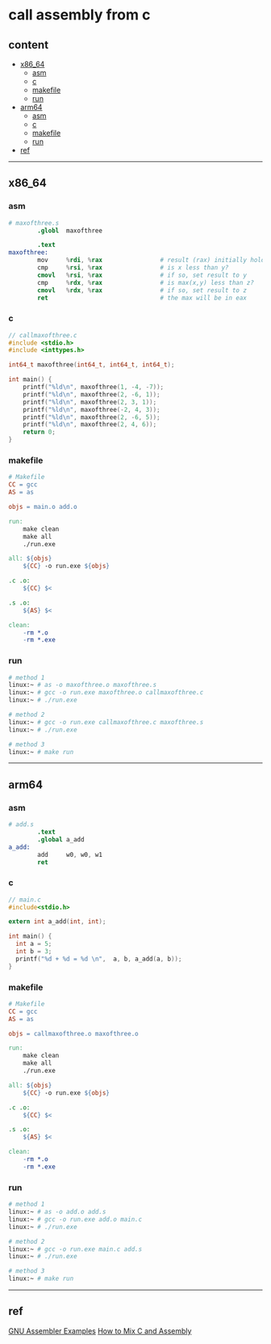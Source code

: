 # call assembly from c

## content

- [x86_64](#x86_64)
  - [asm](#asm)
  - [c](#c)
  - [makefile](#makefile)
  - [run](#run)
- [arm64](#arm64)
  - [asm](#asm-1)
  - [c](#c-1)
  - [makefile](#makefile-1)
  - [run](#run-1)
- [ref](#ref)

---

## x86_64

### asm

```s
# maxofthree.s
        .globl  maxofthree

        .text
maxofthree:
        mov     %rdi, %rax                # result (rax) initially holds x
        cmp     %rsi, %rax                # is x less than y?
        cmovl   %rsi, %rax                # if so, set result to y
        cmp     %rdx, %rax                # is max(x,y) less than z?
        cmovl   %rdx, %rax                # if so, set result to z
        ret                               # the max will be in eax
```

### c

```c
// callmaxofthree.c
#include <stdio.h>
#include <inttypes.h>

int64_t maxofthree(int64_t, int64_t, int64_t);

int main() {
    printf("%ld\n", maxofthree(1, -4, -7));
    printf("%ld\n", maxofthree(2, -6, 1));
    printf("%ld\n", maxofthree(2, 3, 1));
    printf("%ld\n", maxofthree(-2, 4, 3));
    printf("%ld\n", maxofthree(2, -6, 5));
    printf("%ld\n", maxofthree(2, 4, 6));
    return 0;
}
```

### makefile

```makefile
# Makefile
CC = gcc
AS = as

objs = main.o add.o

run:
	make clean
	make all
	./run.exe

all: ${objs}
	${CC} -o run.exe ${objs}

.c .o:
	${CC} $<

.s .o:
	${AS} $<

clean:
	-rm *.o
	-rm *.exe
```

### run

```bash
# method 1
linux:~ # as -o maxofthree.o maxofthree.s
linux:~ # gcc -o run.exe maxofthree.o callmaxofthree.c
linux:~ # ./run.exe

# method 2
linux:~ # gcc -o run.exe callmaxofthree.c maxofthree.s
linux:~ # ./run.exe

# method 3
linux:~ # make run
```

---

## arm64

### asm

```s
# add.s
        .text
        .global a_add
a_add:
        add     w0, w0, w1
        ret
```

### c

```c
// main.c
#include<stdio.h>

extern int a_add(int, int);

int main() {
  int a = 5;
  int b = 3;
  printf("%d + %d = %d \n",  a, b, a_add(a, b));
}
```

### makefile

```Makefile
# Makefile
CC = gcc
AS = as

objs = callmaxofthree.o maxofthree.o

run:
	make clean
	make all
	./run.exe

all: ${objs}
	${CC} -o run.exe ${objs}

.c .o:
	${CC} $<

.s .o:
	${AS} $<

clean:
	-rm *.o
	-rm *.exe
```

### run

```bash
# method 1
linux:~ # as -o add.o add.s
linux:~ # gcc -o run.exe add.o main.c
linux:~ # ./run.exe

# method 2
linux:~ # gcc -o run.exe main.c add.s
linux:~ # ./run.exe

# method 3
linux:~ # make run
```

---

## ref

[GNU Assembler Examples](https://cs.lmu.edu/~ray/notes/gasexamples/)
[How to Mix C and Assembly](https://www.devdungeon.com/content/how-mix-c-and-assembly)
